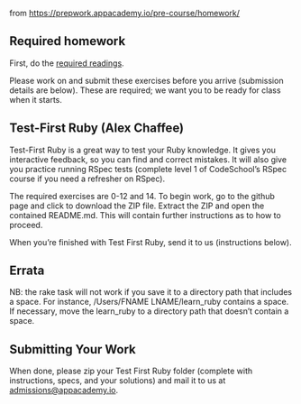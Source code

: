 from https://prepwork.appacademy.io/pre-course/homework/

## Required homework

First, do the [required readings](https://prepwork.appacademy.io/pre-course/readings).

Please work on and submit these exercises before you arrive (submission details are below). These are required; we want you to be ready for class when it starts.

## Test-First Ruby (Alex Chaffee)

Test-First Ruby is a great way to test your Ruby knowledge. It gives you interactive feedback, so you can find and correct mistakes. It will also give you practice running RSpec tests (complete level 1 of CodeSchool’s RSpec course if you need a refresher on RSpec).

The required exercises are 0-12 and 14. To begin work, go to the github page and click to download the ZIP file. Extract the ZIP and open the contained README.md. This will contain further instructions as to how to proceed.

When you’re finished with Test First Ruby, send it to us (instructions below).

## Errata

NB: the rake task will not work if you save it to a directory path that includes a space. For instance, /Users/FNAME LNAME/learn_ruby contains a space. If necessary, move the learn_ruby to a directory path that doesn’t contain a space.

## Submitting Your Work

When done, please zip your Test First Ruby folder (complete with instructions, specs, and your solutions) and mail it to us at admissions@appacademy.io.
